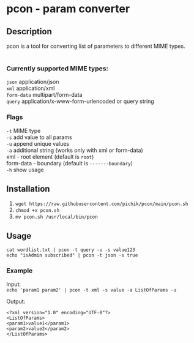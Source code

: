 # pcon - param converter

## Description
pcon is a tool for converting list of parameters to different MIME types.  
&nbsp;&nbsp;  
### Currently supported MIME types:  
`json`      application/json  
`xml`       application/xml  
`form-data` multipart/form-data  
`query`     application/x-www-form-urlencoded or query string   

### Flags

`-t` MIME type  
`-s` add value to all params  
`-u` append unique values  
`-a` additional string (works only with xml or form-data)  
    xml - root element (default is `root`)  
    form-data - boundary (default is `-------boundary`)  
`-h` show usage

## Installation

1. `wget https://raw.githubusercontent.com/pichik/pcon/main/pcon.sh`
2. `chmod +x pcon.sh`
3. `mv pcon.sh /usr/local/bin/pcon`

## Usage

`cat wordlist.txt | pcon -t query -u -s value123`  
`echo "isAdmin subscribed" | pcon -t json -s true`

### Example

Input:  
`echo 'param1 param2' | pcon -t xml -s value -a ListOfParams -u`

Output:  
```
<?xml version="1.0" encoding="UTF-8"?>
<ListOfParams>
<param1>value1</param1>
<param2>value2</param2>
</ListOfParams>
```
